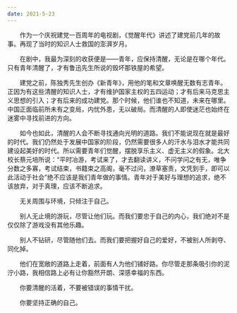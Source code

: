 ```yaml
---
date: 2021-5-23
---
```


　　作为一个庆祝建党一百周年的电视剧，《觉醒年代》讲述了建党前几年的故事。再现了当时的知识人士救国的澎湃岁月。

　　在剧中，我最为深刻的收获便是——青年，应保持清醒，无论是在哪个年代。只有青年清醒了，才有鲁迅先生所说的毁坏那铁屋的希望。

　　建党之前，陈独秀先生创办《新青年》，用他的笔和文章唤醒无数有志青年。正因为有这些清醒的知识人士，才有维护国家主权的五四运动；才有后来马克思主义思想的引入；才有后来的成功建党。那个时候，他们谁也不知道，未来在哪里。中国正面临前所未有之变局，内忧外患，无以破局。而清醒的人即使迷茫也始终在迷雾中寻找前进的方向。

　　如今也如此，清醒的人会不断寻找通向光明的道路。我们不能说现在就是最好的时代。我们仍然处于发展中国家的阶段，仍然需要很多人的汗水与泪水才能共同建设起美好的时代。所以需要青年们觉醒，摆脱享乐主义、虚无主义的假象。北大校长蔡元培所说：“平时冶游，考试来了，才去翻读讲义，不问学问之有无，唯争分数之多寡，考试结束，书籍束之高阁，毫不过问，潦草塞责，文凭到手，即可以此活动于社会”绝不应该是我们青年做的事情。青年对于美好与理想的追求，绝不该放弃，对于真理，应该不断追求。

　　无关周围与环境，只倾注于自己。

　　别人无止境的游玩，尽管让他们玩。而我们要忠于自己的内心，我们绝对不是仅仅除了游戏没有其他乐趣。

　　别人不钻研，尽管随他们去。而我们要把握好自己的爱好，不被别人所剥夺、同化掉。

　　他们在宽敞的道路上走着，前面有人为他们铺好路。你尽管走那条吸引你的泥泞小路，我相信路上必有让你豁然开朗、深感幸福的东西。

　　你要清醒的活着，不要被错误的事情干扰。

　　你要坚持正确的自己。